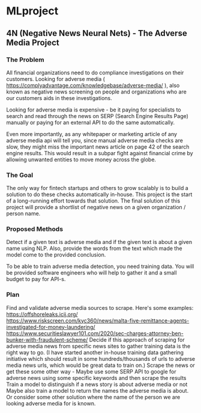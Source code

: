 # MLproject
## 4N (Negative News Neural Nets) - The Adverse Media Project

### The Problem
All financial organizations need to do compliance investigations on their customers. Looking for adverse media ( https://complyadvantage.com/knowledgebase/adverse-media/ ), also known as negative news screening on people and organizations who are our customers aids in these investigations.

Looking for adverse media is expensive - be it paying for specialists to search and read through the news on SERP (Search Engine Results Page) manually or paying for an external API to do the same automatically. 

Even more importantly, as any whitepaper or marketing article of any adverse media api will tell you, since manual adverse media checks are slow, they might miss the important news article on page 42 of the search engine results. This would result in a subpar fight against financial crime by allowing unwanted entities to move money across the globe. 

### The Goal
The only way for fintech startups and others to grow scalably is to build a solution to do these checks automatically in-house. This project is the start of a long-running effort towards that solution. The final solution of this project will provide a shortlist of negative news on a given organization / person name.

### Proposed Methods
Detect if a given text is adverse media and if the given text is about a given name using NLP. Also, provide the words from the text which made the model come to the provided conclusion.

To be able to train adverse media detection, you need training data. You will be provided software engineers who will help to gather it and a small budget to pay for API-s.


### Plan

Find and validate adverse media sources to scrape. Here's some examples:
https://offshoreleaks.icij.org/
https://www.riskscreen.com/kyc360/news/malta-five-remittance-agents-investigated-for-money-laundering/
https://www.securitieslawyer101.com/2020/sec-charges-attorney-ben-bunker-with-fraudulent-scheme/
Decide if this approach of scraping for adverse media news from specific news sites to gather training data is the right way to go.  (I have started another in-house training data gathering initiative which should result in some hundreds/thousands of urls to adverse media news urls, which would be great data to train on.)
Scrape the news or get these some other way - Maybe use some SERP API to google for adverse news using some specific keywords and then scrape the results
Train a model to distinguish if a news story is about adverse media or not
Maybe also train a model to return the names the adverse media is about. Or consider some other solution where the name of the person we are looking adverse media for is known.





